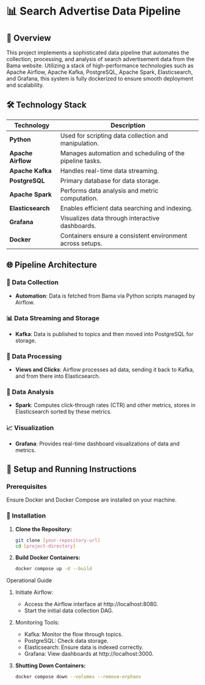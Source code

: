 # 📊 Search Advertise Data Pipeline

## 📌 Overview

This project implements a sophisticated data pipeline that automates the collection, processing, and analysis of search advertisement data from the Bama website. Utilizing a stack of high-performance technologies such as Apache Airflow, Apache Kafka, PostgreSQL, Apache Spark, Elasticsearch, and Grafana, this system is fully dockerized to ensure smooth deployment and scalability.

## 🛠️ Technology Stack

| Technology      | Description                                              |
|-----------------|----------------------------------------------------------|
| **Python**      | Used for scripting data collection and manipulation.     |
| **Apache Airflow** | Manages automation and scheduling of the pipeline tasks. |
| **Apache Kafka**   | Handles real-time data streaming.                        |
| **PostgreSQL**     | Primary database for data storage.                       |
| **Apache Spark**   | Performs data analysis and metric computation.           |
| **Elasticsearch**  | Enables efficient data searching and indexing.           |
| **Grafana**        | Visualizes data through interactive dashboards.          |
| **Docker**         | Containers ensure a consistent environment across setups.|

## 🌐 Pipeline Architecture

### 🔄 Data Collection
- **Automation**: Data is fetched from Bama via Python scripts managed by Airflow.

### 📊 Data Streaming and Storage
- **Kafka**: Data is published to topics and then moved into PostgreSQL for storage.

### 🔄 Data Processing
- **Views and Clicks**: Airflow processes ad data, sending it back to Kafka, and from there into Elasticsearch.

### 🧮 Data Analysis
- **Spark**: Computes click-through rates (CTR) and other metrics, stores in Elasticsearch sorted by these metrics.

### 📈 Visualization
- **Grafana**: Provides real-time dashboard visualizations of data and metrics.

## 🔧 Setup and Running Instructions

### Prerequisites
Ensure Docker and Docker Compose are installed on your machine.

### 🚀 Installation

1. **Clone the Repository:**
   ```bash
   git clone [your-repository-url]
   cd [project-directory]

2. **Build Docker Containers:**
   ```bash
   docker compose up -d --build

Operational Guide

1. Initiate Airflow:
   - Access the Airflow interface at http://localhost:8080.
   - Start the initial data collection DAG.

2. Monitoring Tools:
   - Kafka: Monitor the flow through topics.
   - PostgreSQL: Check data storage.
   - Elasticsearch: Ensure data is indexed correctly.
   - Grafana: View dashboards at http://localhost:3000.



2. **Shutting Down Containers:**
   ```bash
   docker compose down --volumes --remove-orphans
